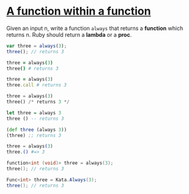 # [A function within a function](https://www.codewars.com/kata/53844152aa6fc137d8000589)
Given an input n, write a function `always` that returns a __function__ which returns n. Ruby should return a __lambda__ or a __proc__.

```javascript
var three = always(3);
three(); // returns 3
```
```coffeescript
three = always(3)
three() # returns 3
```
```ruby
three = always(3)
three.call # returns 3
```
```python
three = always(3)
three() /* returns 3 */
```
```haskell
let three = always 3
three () -- returns 3
```
```clojure
(def three (always 3))
(three) ;; returns 3
```
```elixir
three = always(3)
three.() #=> 3
```
```cpp
function<int (void)> three = always(3);
three(); // returns 3
```
```csharp
Func<int> three = Kata.Always(3);
three(); // returns 3
```